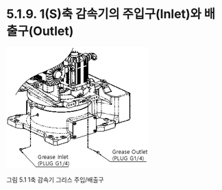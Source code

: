 ﻿# 5.1.9. 1(S)축 감속기의 주입구(Inlet)와 배출구(Outlet)



![](../../_assets/그림_5.1_1축_감속기_그리스_주입_배출구.png  )

그림 5.1 1축 감속기 그리스 주입/배출구
